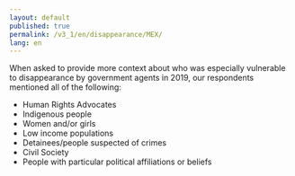```yaml
---
layout: default
published: true
permalink: /v3_1/en/disappearance/MEX/
lang: en
---
```

When asked to provide more context about who was especially vulnerable to disappearance by government agents in 2019, our respondents mentioned all of the following:

-	Human Rights Advocates
-	Indigenous people
-	Women and/or girls
-	Low income populations
-	Detainees/people suspected of crimes
-	Civil Society
-	People with particular political affiliations or beliefs